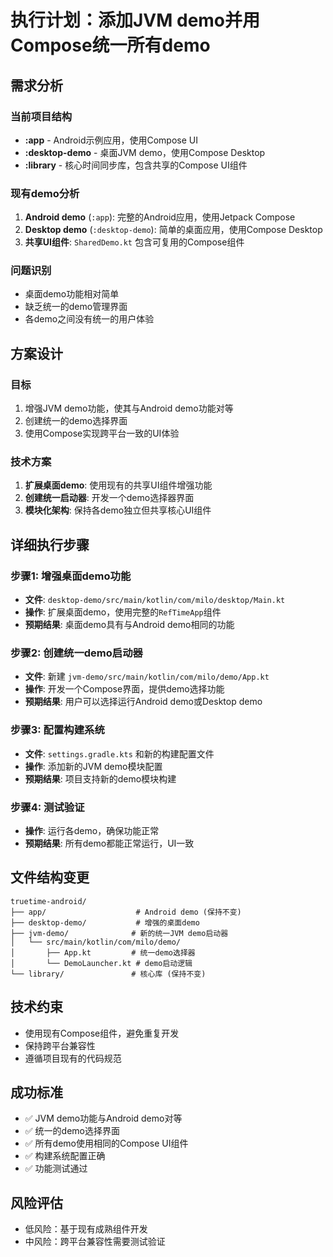 # 执行计划：添加JVM demo并用Compose统一所有demo

## 需求分析

### 当前项目结构
- **:app** - Android示例应用，使用Compose UI
- **:desktop-demo** - 桌面JVM demo，使用Compose Desktop
- **:library** - 核心时间同步库，包含共享的Compose UI组件

### 现有demo分析
1. **Android demo** (`:app`): 完整的Android应用，使用Jetpack Compose
2. **Desktop demo** (`:desktop-demo`): 简单的桌面应用，使用Compose Desktop
3. **共享UI组件**: `SharedDemo.kt` 包含可复用的Compose组件

### 问题识别
- 桌面demo功能相对简单
- 缺乏统一的demo管理界面
- 各demo之间没有统一的用户体验

## 方案设计

### 目标
1. 增强JVM demo功能，使其与Android demo功能对等
2. 创建统一的demo选择界面
3. 使用Compose实现跨平台一致的UI体验

### 技术方案
1. **扩展桌面demo**: 使用现有的共享UI组件增强功能
2. **创建统一启动器**: 开发一个demo选择器界面
3. **模块化架构**: 保持各demo独立但共享核心UI组件

## 详细执行步骤

### 步骤1: 增强桌面demo功能
- **文件**: `desktop-demo/src/main/kotlin/com/milo/desktop/Main.kt`
- **操作**: 扩展桌面demo，使用完整的`RefTimeApp`组件
- **预期结果**: 桌面demo具有与Android demo相同的功能

### 步骤2: 创建统一demo启动器
- **文件**: 新建 `jvm-demo/src/main/kotlin/com/milo/demo/App.kt`
- **操作**: 开发一个Compose界面，提供demo选择功能
- **预期结果**: 用户可以选择运行Android demo或Desktop demo

### 步骤3: 配置构建系统
- **文件**: `settings.gradle.kts` 和新的构建配置文件
- **操作**: 添加新的JVM demo模块配置
- **预期结果**: 项目支持新的demo模块构建

### 步骤4: 测试验证
- **操作**: 运行各demo，确保功能正常
- **预期结果**: 所有demo都能正常运行，UI一致

## 文件结构变更

```
truetime-android/
├── app/                    # Android demo (保持不变)
├── desktop-demo/           # 增强的桌面demo
├── jvm-demo/              # 新的统一JVM demo启动器
│   └── src/main/kotlin/com/milo/demo/
│       ├── App.kt         # 统一demo选择器
│       └── DemoLauncher.kt # demo启动逻辑
└── library/               # 核心库 (保持不变)
```

## 技术约束
- 使用现有Compose组件，避免重复开发
- 保持跨平台兼容性
- 遵循项目现有的代码规范

## 成功标准
- ✅ JVM demo功能与Android demo对等
- ✅ 统一的demo选择界面
- ✅ 所有demo使用相同的Compose UI组件
- ✅ 构建系统配置正确
- ✅ 功能测试通过

## 风险评估
- 低风险：基于现有成熟组件开发
- 中风险：跨平台兼容性需要测试验证